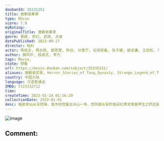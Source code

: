 ```yaml
---
doubanId: 35235151
title: 唐朝诡事录
type: Movie
score: 7.9
myRating: 
originalTitle: 唐朝诡事录
genre: 悬疑, 奇幻, 武侠, 古装
datePublished: 2022-09-27
director: 柏杉
actor: 杨旭文, 杨志刚, 郜思雯, 陈创, 孙雪宁, 石悦安鑫, 张子健, 姚安濂, 王劲松, 范明, 岳丽娜, 刘智扬, 牛宝军, 罗嘉良, 张黎明, 牛北壬, 马赫, 周骏超, 奚望, 吴春怡, 韩承羽, 姬晨牧, 任希鸿, 冯玉玺, 白庆琳, 李星昊, 王力, 孙信宏, 张怀公, 曲霄宇, 杨舒枫, 林江国, 徐福来, 梁咏妮, 张明明, 都钊, 周云深, 依灵, 任学海, 孙灿, 陈芊桦, 埃米尔, 达来哈里呼, 崔一凡, 甄少华, 上官瞳, 张文俊, 徐伟, 朱翔, 晁志谦, 张恒瑞, 黄弼兴, 李栋, 张钧译, 丁志勇, 朱海军, 吕春生, 王铂清, 王斌, 魏子杨, 王九胜, 钟夫翔, 郝明奇, 杨猛, 邵老五, 张昆, 张雨霏, 王坤, 喻庆辉, 薛宾, 杜长安, 杨钧, 王平, 刘泽宇, 马亮, 韩帅, 汪融, 沈凯, 刘秀, 冯茗惊, 白晶晶, 郭九龙, 娄宇健, 杨云棹, 黄飞, 张达源, 金晖, 姜健, 郝燕飞, 陶吉新, 吕艳蓓, 郑锡龙, 乔馨, 井璐, 杭程宇, 刘波, 李槐龙, 陈昱铭, 于鸿洲, 陆剑民, 龙德, 蔡夏杰, 张嘉禾, 刘广厚, 岳冬峰, 王侃伟, 巴图, 胡子健, 宋杨, 魏至强, 徐爱珉, 巴音, 高玉庆, 诺敏达莱, 尹泽强, 韩梦武, 孟蔚, 肖添仁, 陈龙, 沈鑫, 咸凯, 杨滔, 胡榧, 张鑫, 郑子健, 哈尼, 熊葛梦瑶, 张瑞光, 张曦文, 杨子睿, 于诚群, 任洛敏, 迪玛, 张海峰, 周杰, 德福, 赵昱童, 斯力更, 孙鹏, 陈秋果, 贾兴龙, 郑沛琳, 许占伟, 俞庆, 王星壹, 艾力库, 贺文潇, 黑子, 于景铄, 钱文青
author: 魏风华, 段成式, 李亢
tags: Movie, 
state: 想看
url: https://movie.douban.com/subject/35235151/
aliases: 唐朝诡实录, Horror_Stories_of_Tang_Dynasty, Strange_Legend_of_Tang_Dynasty, Strange_Tales_of_Tang_Dynasty
country: 中国大陆
language: 汉语普通话
IMDb: tt23332712
time: 
createTime: 2023-01-24 01:16:29
collectionDate: 2023-01-01
desc: 暗夜邪仙从天而降，鬼市地宫露出冰山一角，而风靡长安的诡异红茶究竟是养生之药还是害人之物？长安城里新娘失踪案接连发生，似乎与红茶有着千丝万缕的联系……案件扑朔迷离，人心玄妙难鉴！金吾卫中郎将卢凌风奉命查...
---
```


![image](p2883995667.jpg)

Comment: 
---

